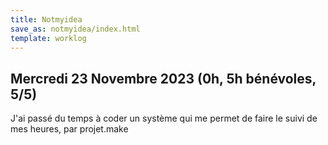 ```yaml
---
title: Notmyidea
save_as: notmyidea/index.html
template: worklog
---
```


## Mercredi 23 Novembre 2023 (0h, 5h bénévoles, 5/5)

J'ai passé du temps à coder un système qui me permet de faire le suivi de mes heures, par projet.make
